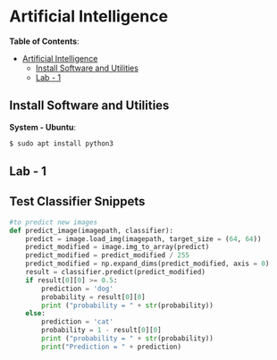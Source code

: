 # Artificial Intelligence

**Table of Contents**:

- [Artificial Intelligence](#artificial-intelligence)
  - [Install Software and Utilities](#install-software-and-utilities)
  - [Lab - 1](#lab---1)

## Install Software and Utilities 

**System - Ubuntu**:

```bash
$ sudo apt install python3
```

## Lab - 1


## Test Classifier Snippets

```py
#to predict new images 
def predict_image(imagepath, classifier):
    predict = image.load_img(imagepath, target_size = (64, 64))   
    predict_modified = image.img_to_array(predict)
    predict_modified = predict_modified / 255
    predict_modified = np.expand_dims(predict_modified, axis = 0)
    result = classifier.predict(predict_modified)
    if result[0][0] >= 0.5:
        prediction = 'dog'
        probability = result[0][0]
        print ("probability = " + str(probability))
    else:
        prediction = 'cat'
        probability = 1 - result[0][0]
        print ("probability = " + str(probability))
        print("Prediction = " + prediction)
   ```
